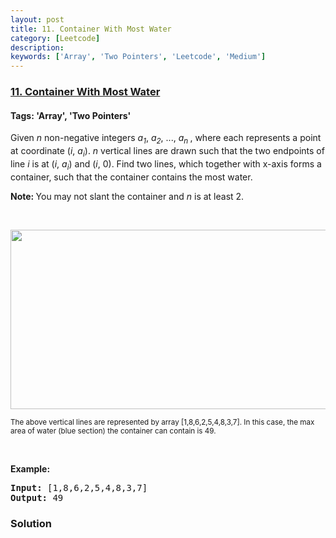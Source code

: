 ```yaml
---
layout: post
title: 11. Container With Most Water
category: [Leetcode]
description: 
keywords: ['Array', 'Two Pointers', 'Leetcode', 'Medium']
---
```

### [11. Container With Most Water](https://leetcode.com/problems/container-with-most-water)

#### Tags: 'Array', 'Two Pointers'

<div class="content__u3I1 question-content__JfgR"><div><p>Given <i>n</i> non-negative integers <i>a<sub>1</sub></i>, <i>a<sub>2</sub></i>, ..., <i>a<sub>n </sub></i>, where each represents a point at coordinate (<i>i</i>, <i>a<sub>i</sub></i>). <i>n</i> vertical lines are drawn such that the two endpoints of line <i>i</i> is at (<i>i</i>, <i>a<sub>i</sub></i>) and (<i>i</i>, 0). Find two lines, which together with x-axis forms a container, such that the container contains the most water.</p>
<p><strong>Note: </strong>You may not slant the container and <i>n</i> is at least 2.</p>
<p> </p>
<p><img alt="" src="https://s3-lc-upload.s3.amazonaws.com/uploads/2018/07/17/question_11.jpg" style="width: 600px; height: 287px;"/></p>
<p><small>The above vertical lines are represented by array [1,8,6,2,5,4,8,3,7]. In this case, the max area of water (blue section) the container can contain is 49. </small></p>
<p> </p>
<p><strong>Example:</strong></p>
<pre><strong>Input:</strong> [1,8,6,2,5,4,8,3,7]
<strong>Output:</strong> 49</pre>
</div></div>

### Solution
